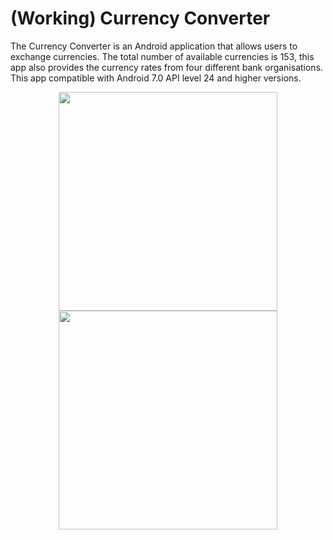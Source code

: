 # (Working) Currency Converter

The Currency Converter is an Android application that allows users to exchange currencies. The total number of available currencies is 153, this app also provides the currency rates from four different bank organisations. This app compatible with Android 7.0 API level 24 and higher versions.

<p align="center">
  <img src="https://github.com/ychenbrian/currency-converter-mobile/raw/main/pics/home.jpg" width="350"/>
  <img src="https://github.com/ychenbrian/currency-converter-mobile/raw/main/pics/search.jpg" width="350"/>
</p>
